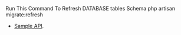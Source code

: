 
Run This Command To Refresh DATABASE tables Schema
php artisan migrate:refresh

- [Sample API](Shttps://github.com/djamol/Laravel-Angular-Project/blob/main/Sample_API_POSTMAN.pdf).

